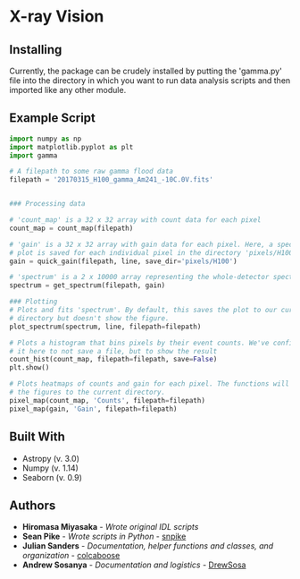 # X-ray Vision

## Installing

Currently, the package can be crudely installed by putting the 'gamma.py' file into the directory in which you want to run data analysis scripts and then imported like any other module.

## Example Script
```python
import numpy as np
import matplotlib.pyplot as plt
import gamma

# A filepath to some raw gamma flood data
filepath = '20170315_H100_gamma_Am241_-10C.0V.fits'


### Processing data

# 'count_map' is a 32 x 32 array with count data for each pixel
count_map = count_map(filepath)

# 'gain' is a 32 x 32 array with gain data for each pixel. Here, a spectrum 
# plot is saved for each individual pixel in the directory 'pixels/H100'.
gain = quick_gain(filepath, line, save_dir='pixels/H100')

# 'spectrum' is a 2 x 10000 array representing the whole-detector spectrum
spectrum = get_spectrum(filepath, gain)

### Plotting
# Plots and fits 'spectrum'. By default, this saves the plot to our current
# directory but doesn't show the figure.
plot_spectrum(spectrum, line, filepath=filepath)

# Plots a histogram that bins pixels by their event counts. We've configured
# it here to not save a file, but to show the result
count_hist(count_map, filepath=filepath, save=False)
plt.show()

# Plots heatmaps of counts and gain for each pixel. The functions will save
# the figures to the current directory.
pixel_map(count_map, 'Counts', filepath=filepath)
pixel_map(gain, 'Gain', filepath=filepath)
```

## Built With

* Astropy (v. 3.0)
* Numpy (v. 1.14)
* Seaborn (v. 0.9)

## Authors

* **Hiromasa Miyasaka** - *Wrote original IDL scripts*
* **Sean Pike** - *Wrote scripts in Python* - [snpike](https://github.com/snpike/)
* **Julian Sanders** - *Documentation, helper functions and classes, and organization* - [colcaboose](https://github.com/colcaboose)
* **Andrew Sosanya** - *Documentation and logistics* - [DrewSosa](https://github.com/DrewSosa)

